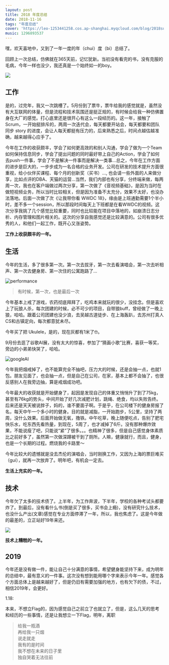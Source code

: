 ```yaml
---
layout: post
title: 2018 年度总结
date: 2018-11-16
tags: "年度总结"
cover: 'https://leo-1253441258.cos.ap-shanghai.myqcloud.com/blog/2018summary.jpg'
music: 1296893537
---
```


<!--more-->

嘿，欢天喜地中，又到了一年一度的年（chui）度（bi）总结了。

回顾上一次总结，仿佛就在365天前，记忆犹新。当初没有看完的书，没有克服的毛病，今年一样也没少，我还真是一个始终如一的boy。

![](https://leo-1253441258.cos.ap-shanghai.myqcloud.com/blog/15449414950917.jpg)    

## 工作

是的，过完年，我又一次跳槽了。5月份到了票牛，票牛给我的感觉就是，虽然没有大互联网的体量，但是流程和技术氛围还是挺正规的，有时候会给我一种仿佛置身在大厂的感觉。打心底里还是很开心有这么一段经历的。这一年，接触了Scrum，一开始挺排斥的，两周一次迭代会，每天都要开站会，每天都要和团队同步 story 的进度，会让人每天都挺有压力的，后来熟悉之后，时间点越估越准确，越来越得心应手了。

今年在工作的收获颇丰，学会了如何更高效的和别人沟通，学会了做为一个Team如何保持信息同步，学会了提出问题的同时最好带上自己的Action，学会了如何去push一件事，学会了不是解决一件事而是解决一类事...总之，今年在工作方面的进步是巨大的，一步步成为一名合格的业务开发。公司在研发的技术提升方面很重视，给小伙伴买课程、每个月的创新奖（买书）..., 也会请一些外面的人来做分享，比如点评的DBA、天猫的运营...当然，我们内部也有分享，分终端来做，每两周一次，我也在客户端做过两次分享，第一次做了《音视频基础》，是因为当时在做短视频业务，所以当时比较相关，但是因为准备不太充分，效果不太好，也没办法落地。后面一次做了次《让我带你看 WWDC 18》，缘由是上班通勤需要1个半小时，差不多一个session，所以那段时间每天上下班都是在看WWDC的视频。这次分享我挑了几个感觉比较重要，同时也比较能在项目中落地的，如崩溃日志分析、内存管理和图片相关的。这次的分享自我感觉还是比较满意的。公司有很多优秀的人，和他们一起工作，既开心又涨姿势。

**工作上收获颇丰的一年。**

## 生活

今年的生活，多了很多第一次。第一次去拔牙，第一次去看演唱会，第一次去听相声、第一次去健身房、第一次住的公寓跑路了...

![performance](https://leo-1253441258.cos.ap-shanghai.myqcloud.com/blog/performance.png)

> 有时候，第一次，也是最后一次

今年基本上戒了游戏，农药彻底拜拜了，吃鸡本来就玩的很少，没挂念。但是喜欢上了玩狼人杀，每次团建的时候，必不可少的项目，自带狼buff，曾经做了一晚上狼，哈哈。跟着公司团建也没少浪，去吴越古道徒步、在上海轰趴，去苏州打真人CS和古镇定向，每次都意犹未尽。

今年买了把 Ukulele，是的，现在灰都有1米了🤓。

9月份去逛了谷歌AI展，没有太大的惊喜，参加了“猜画小歌”比赛，喜获一等奖，旁边的小弟弟快哭了，哈哈。

![googleAI](https://leo-1253441258.cos.ap-shanghai.myqcloud.com/blog/googleAI.png)

今年我把烟戒掉了，也不能算完全不抽吧，压力大的时候，还是会抽一点，也就1包。朋友见面了，也会抽一点，但是自己在公司，在家，基本上都不会抽了，也很反感别人在我旁边抽，算是戒烟成功吧。

今年最大的收获就是开始健身了，起因是发现自己的体重又悄悄升了到了75kg，甚至有76kg的势头，中间开始了好几次减肥计划，跳绳、绝食，均以失败告终。后来还是天天被说胖子，妈的，谁不要面子啊。于是乎，在公司楼下的健身房报了名，每天中午一个多小时的健身。目的就是减脂，一开始跑步，5公里，坚持了两周，没什么效果。后面开始做无氧，撸铁。中午吃草，晚上随便吃点，告别了肥宅快乐水，吃东西先看热量，到现在，5周了，也才减掉了6斤。没有那种爆炸效果，不能说瘦了吧，只能说“紧”了很多。。。也精神了很多，但是自己感觉身体素质比之前好多了，虽然第一次做深蹲被干到了厕所。人嘛，健康就行，而且，健身，也是一个长期的过程。燃烧我的卡路里～

今年比较大的遗憾就是没去杰伦的演唱会，当时刚换工作，又因为上海的票巨难买（gui），就再一次放弃了。明年吧，有机会一定去。

**生活上充实的一年。**

## 技术

今年欠了太多的技术债了。上半年，为工作奔波，下半年，学校的各种考试头都要炸了。到最后，没有看什么书(倒是买了很多，买书会上瘾)，没有研究什么技术，也没什么产出(文章)感觉在专业方面停滞了一年，所以，我也焦虑了。这是今年做的最差的，立正站好19年来还。

![](https://leo-1253441258.cos.ap-shanghai.myqcloud.com/blog/15449609073383.jpg)

**技术上糟糕的一年。**
## 2019

今年还是没有做一件，能让自己十分满意的事情，希望健身能坚持下来，成为明年的总结中，最有意义的一件事。这次没有想到能用哪个字来表示今年一年。感觉各个方面总体上是越来越好了，但是仍旧有需要加强的地方，也有欠下的债，不过，相信2019年，会更好。

1.18:

本来，不想立Flag的，因为感觉自己之前立了也就立了，但是，这么几天的思考和经历的一些事情，还是让我想立一下Flag，明年，离职

> 给我一瓶酒 <br>
> 再给我一只烟 <br>
> 说走就走 <br>
> 我有的是时间 <br>
> 我不想在未来的日子里 <br>
> 独自哭着无法往前 <br>





